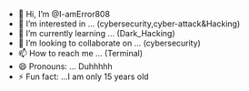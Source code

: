 - 👋 Hi, I’m @I-amError808
- 👀 I’m interested in ... (cybersecurity,cyber-attack&Hacking)
- 🌱 I’m currently learning ... (Dark_Hacking)
- 💞️ I’m looking to collaborate on ... (cybersecurity)
- 📫 How to reach me ... (Terminal)
- 😄 Pronouns: ... Duhhhhh
- ⚡ Fun fact: ...I am only 15 years old 

<!---
I-amError808/I-amError808 is a ✨ special ✨ repository because its `README.md` (this file) appears on your GitHub profile.
You can click the Preview link to take a look at your changes.
--->
